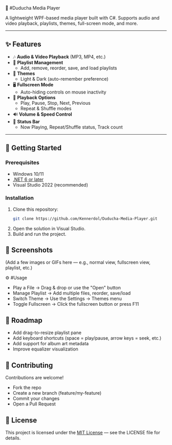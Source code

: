 🎵 #Duducha Media Player

A lightweight WPF-based media player built with C#.
Supports audio and video playback, playlists, themes, full-screen mode, and more.

---

## ✨ Features

- 🎶 **Audio & Video Playback** (MP3, MP4, etc.)
- 📂 **Playlist Management**
  - Add, remove, reorder, save, and load playlists
- 🎨 **Themes**
  - Light & Dark (auto-remember preference)
- 🖥️ **Fullscreen Mode**
  - Auto-hiding controls on mouse inactivity
- 🔁 **Playback Options**
  - Play, Pause, Stop, Next, Previous
  - Repeat & Shuffle modes
- 🔊 **Volume & Speed Control**
- 📜 **Status Bar**
  - Now Playing, Repeat/Shuffle status, Track count

---

## 🚀 Getting Started

### Prerequisites
- Windows 10/11
- [.NET 6 or later](https://dotnet.microsoft.com/en-us/download/dotnet)
- Visual Studio 2022 (recommended)

### Installation
1. Clone this repository:
   ```bash
   git clone https://github.com/Kennerdol/Duducha-Media-Player.git
2. Open the solution in Visual Studio.
3. Build and run the project.

## 🎥 Screenshots

(Add a few images or GIFs here — e.g., normal view, fullscreen view, playlist, etc.)

⚙️ #Usage
- Play a File → Drag & drop or use the "Open" button
- Manage Playlist → Add multiple files, reorder, save/load
- Switch Theme → Use the Settings → Themes menu
- Toggle Fullscreen → Click the fullscreen button or press F11

## 📌 Roadmap
 - Add drag-to-resize playlist pane
 - Add keyboard shortcuts (space = play/pause, arrow keys = seek, etc.)
 - Add support for album art metadata
 - Improve equalizer visualization

## 🤝 Contributing

Contributions are welcome!
- Fork the repo
- Create a new branch (feature/my-feature)
- Commit your changes
- Open a Pull Request

## 📜 License
This project is licensed under the [MIT License](./LICENSE) — see the LICENSE file for details.
